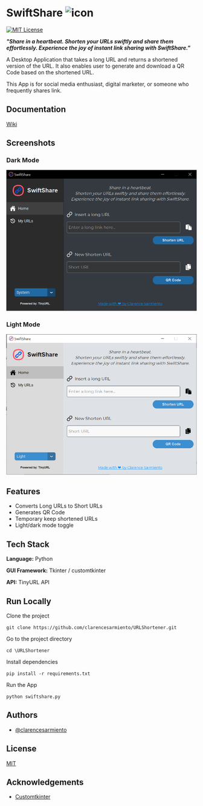 
# SwiftShare ![icon](https://github.com/clarencesarmiento/URLShortener/blob/3bf480cb6514836178d6ce6e33f7c04e49000611/Assets/url-icon.ico)
[![MIT License](https://img.shields.io/badge/License-MIT-blue.svg)](https://github.com/clarencesarmiento/URLShortener/blob/5b7f0c3bdf0817909e552163ecd93e68e424aa62/LICENSE.md)

***"Share in a heartbeat.
Shorten your URLs swiftly and share them effortlessly. Experience the joy of instant link sharing with SwiftShare."***

A Desktop Application that takes a long URL and returns a shortened version of the URL. It also enables user to generate and download a QR Code based on the shortened URL. 

This App is for social media enthusiast, digital marketer, or someone who frequently shares link.
## Documentation

[Wiki](https://github.com/clarencesarmiento/URLShortener/wiki)

## Screenshots
### Dark Mode
![System Mode/Dark](https://github.com/clarencesarmiento/URLShortener/blob/120721913c88fdd6dc66e3349e16fa11704cf49e/Images/SwiftShare%20Interface.png)

### Light Mode
![Light Mode](https://github.com/clarencesarmiento/URLShortener/blob/3bf480cb6514836178d6ce6e33f7c04e49000611/Images/SwiftShare%20Interface-light.png)

## Features
- Converts Long URLs to Short URLs
- Generates QR Code
- Temporary keep shortened URLs
- Light/dark mode toggle

## Tech Stack
**Language:** Python

**GUI Framework:** Tkinter / customtkinter

**API:** TinyURL API

## Run Locally
Clone the project
```
git clone https://github.com/clarencesarmiento/URLShortener.git
```

Go to the project directory
```
cd \URLShortener
```

Install dependencies
```
pip install -r requirements.txt
```

Run the App
```
python swiftshare.py
```

## Authors
- [@clarencesarmiento](https://www.github.com/clarencesarmiento)

## License
[MIT](https://github.com/clarencesarmiento/URLShortener/blob/5b7f0c3bdf0817909e552163ecd93e68e424aa62/LICENSE.md)

## Acknowledgements
 - [Customtkinter](https://github.com/tomschimansky/customtkinter)
